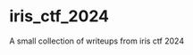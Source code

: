# iris_ctf_2024

<!--
#field
CTF

#groups
Writeups

#languages
Python

#frames and libs

-->

A small collection of writeups from iris ctf 2024
